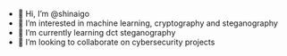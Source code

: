 - 👋 Hi, I’m @shinaigo
- 👀 I’m interested in machine learning, cryptography and steganography
- 🌱 I’m currently learning dct steganography
- 💞️ I’m looking to collaborate on cybersecurity projects

<!---
shinaigo/shinaigo is a ✨ special ✨ repository because its `README.md` (this file) appears on your GitHub profile.
You can click the Preview link to take a look at your changes.
--->
